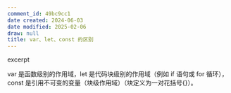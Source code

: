 ```yaml
---
comment_id: 49bc9cc1
date created: 2024-06-03
date modified: 2025-02-06
draw: null
title: var、let、const 的区别
---
```

excerpt

<!-- more -->

var 是函数级别的作用域，let 是代码块级别的作用域（例如 if 语句或 for 循环），const 是引用不可变的变量（块级作用域）（块定义为一对花括号{}）。
